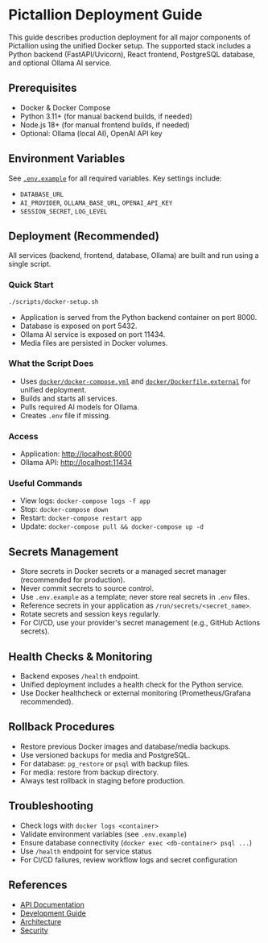 # Pictallion Deployment Guide

This guide describes production deployment for all major components of Pictallion using the unified Docker setup. The supported stack includes a Python backend (FastAPI/Uvicorn), React frontend, PostgreSQL database, and optional Ollama AI service.

## Prerequisites

- Docker & Docker Compose
- Python 3.11+ (for manual backend builds, if needed)
- Node.js 18+ (for manual frontend builds, if needed)
- Optional: Ollama (local AI), OpenAI API key

## Environment Variables

See [`.env.example`](.env.example:1) for all required variables. Key settings include:
- `DATABASE_URL`
- `AI_PROVIDER`, `OLLAMA_BASE_URL`, `OPENAI_API_KEY`
- `SESSION_SECRET`, `LOG_LEVEL`

## Deployment (Recommended)

All services (backend, frontend, database, Ollama) are built and run using a single script.

### Quick Start

```bash
./scripts/docker-setup.sh
```

- Application is served from the Python backend container on port 8000.
- Database is exposed on port 5432.
- Ollama AI service is exposed on port 11434.
- Media files are persisted in Docker volumes.

### What the Script Does

- Uses [`docker/docker-compose.yml`](docker/docker-compose.yml:1) and [`docker/Dockerfile.external`](docker/Dockerfile.external:1) for unified deployment.
- Builds and starts all services.
- Pulls required AI models for Ollama.
- Creates `.env` file if missing.

### Access

- Application: [http://localhost:8000](http://localhost:8000)
- Ollama API: [http://localhost:11434](http://localhost:11434)

### Useful Commands

- View logs: `docker-compose logs -f app`
- Stop: `docker-compose down`
- Restart: `docker-compose restart app`
- Update: `docker-compose pull && docker-compose up -d`

## Secrets Management

- Store secrets in Docker secrets or a managed secret manager (recommended for production).
- Never commit secrets to source control.
- Use `.env.example` as a template; never store real secrets in `.env` files.
- Reference secrets in your application as `/run/secrets/<secret_name>`.
- Rotate secrets and session keys regularly.
- For CI/CD, use your provider's secret management (e.g., GitHub Actions secrets).

## Health Checks & Monitoring

- Backend exposes `/health` endpoint.
- Unified deployment includes a health check for the Python service.
- Use Docker healthcheck or external monitoring (Prometheus/Grafana recommended).

## Rollback Procedures

- Restore previous Docker images and database/media backups.
- Use versioned backups for media and PostgreSQL.
- For database: `pg_restore` or `psql` with backup files.
- For media: restore from backup directory.
- Always test rollback in staging before production.

## Troubleshooting

- Check logs with `docker logs <container>`
- Validate environment variables (see `.env.example`)
- Ensure database connectivity (`docker exec <db-container> psql ...`)
- Use `/health` endpoint for service status
- For CI/CD failures, review workflow logs and secret configuration

## References

- [API Documentation](API_DOCUMENTATION.md)
- [Development Guide](DEVELOPMENT.md)
- [Architecture](ARCHITECTURE.md)
- [Security](SECURITY.md)